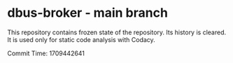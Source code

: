 # dbus-broker - main branch

This repository contains frozen state of the repository.
Its history is cleared. It is used only for static code
analysis with Codacy.

Commit Time: 1709442641